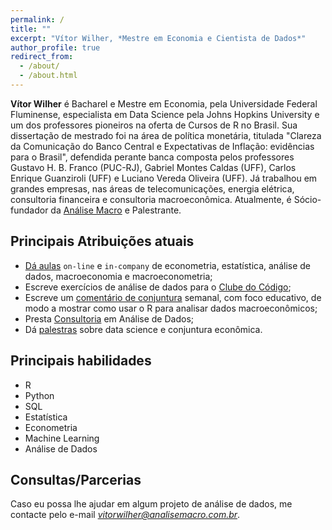 ```yaml
---
permalink: /
title: ""
excerpt: "Vítor Wilher, *Mestre em Economia e Cientista de Dados*"
author_profile: true
redirect_from: 
  - /about/
  - /about.html
---
```


**Vítor Wilher** é Bacharel e Mestre em Economia, pela Universidade Federal Fluminense, especialista em Data Science pela Johns Hopkins University e um dos professores pioneiros na oferta de Cursos de R no Brasil. Sua dissertação de mestrado foi na área de política monetária, titulada "Clareza da Comunicação do Banco Central e Expectativas de Inflação: evidências para o Brasil", defendida perante banca composta pelos professores Gustavo H. B. Franco (PUC-RJ), Gabriel Montes Caldas (UFF), Carlos Enrique Guanziroli (UFF) e Luciano Vereda Oliveira (UFF). Já trabalhou em grandes empresas, nas áreas de telecomunicações, energia elétrica, consultoria financeira e consultoria macroeconômica. Atualmente, é Sócio-fundador da [Análise Macro](http://analisemacro.com.br) e Palestrante.

## Principais Atribuições atuais

- [Dá aulas](https://analisemacro.com.br/cursos/) `on-line` e `in-company` de econometria, estatística, análise de dados, macroeconomia e macroeconometria;
- Escreve exercícios de análise de dados para o [Clube do Código](http://analisemacro.com.br/clube-do-código);
- Escreve um [comentário de conjuntura](https://analisemacro.com.br/category/economia/comentario-de-conjuntura/) semanal, com foco educativo, de modo a mostrar como usar o R para analisar dados macroeconômicos;
- Presta [Consultoria](https://analisemacro.com.br/para-sua-empresa/) em Análise de Dados;
- Dá [palestras](https://vitorwilher.github.io/talks/) sobre data science e conjuntura econômica.

## Principais habilidades

- R
- Python
- SQL
- Estatística
- Econometria
- Machine Learning
- Análise de Dados

## Consultas/Parcerias

Caso eu possa lhe ajudar em algum projeto de análise de dados, me contacte pelo e-mail *vitorwilher@analisemacro.com.br*. 
